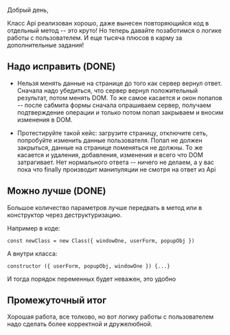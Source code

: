Добрый день,

Класс Api реализован хорошо, даже вынесен повторяющийся код в отдельный метод -- это круто! Но теперь давайте позаботимся о логике работы с пользователем. И еще тысяча плюсов в карму за дополнительные задания!

## Надо исправить (DONE)

- Нельзя менять данные на странице до того как сервер вернул ответ. Сначала надо убедиться, что сервер вернул положительный результат, потом менять DOM. То же самое касается и окон попапов -- после сабмита формы сначала опрашиваем сервер, получаем подтверждение операции и только потом попап закрываем и вносим изменения в DOM.

- Протестируйте такой кейс: загрузите страницу, отключите сеть, попробуйте изменить данные пользователя. Попап не должен закрыться, данные на странице поменяться не должны. То же касается и удаления, добавления, изменения и всего что DOM затрагивает. Нет нормального ответа -- ничего не делаем, а у вас пока что finally производит манипуляции не смотря на ответ из Api

## Можно лучше (DONE)

Большое количество параметров лучше передвать в метод или в конструктор через деструктуризацию.

Например в коде:

```
const newClass = new Class({ windowOne, userForm, popupObj })
```

А внутри класса:

```
constructor ({ userForm, popupObj, windowOne }) {...}
```

И тогда порядок переменных будет неважен, это удобно

## Промежуточный итог

Хорошая работа, все толково, но вот логику работы с пользователем надо сделать более корректной и дружелюбной.
